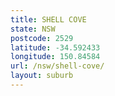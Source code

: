 ```yaml
---
title: SHELL COVE
state: NSW
postcode: 2529
latitude: -34.592433
longitude: 150.84584
url: /nsw/shell-cove/
layout: suburb
---
```


